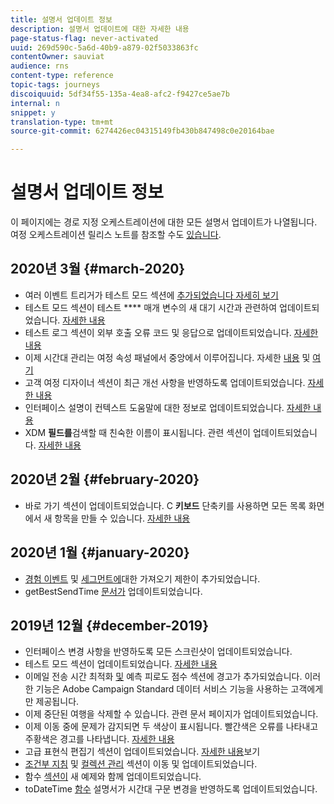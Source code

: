 ```yaml
---
title: 설명서 업데이트 정보
description: 설명서 업데이트에 대한 자세한 내용
page-status-flag: never-activated
uuid: 269d590c-5a6d-40b9-a879-02f5033863fc
contentOwner: sauviat
audience: rns
content-type: reference
topic-tags: journeys
discoiquuid: 5df34f55-135a-4ea8-afc2-f9427ce5ae7b
internal: n
snippet: y
translation-type: tm+mt
source-git-commit: 6274426ec04315149fb430b847498c0e20164bae

---
```



# 설명서 업데이트 정보

이 페이지에는 경로 지정 오케스트레이션에 대한 모든 설명서 업데이트가 나열됩니다.
여정 오케스트레이션 릴리스 노트를 참조할 수도 [있습니다](../release-notes/release-notes.md).

## 2020년 3월 {#march-2020}

* 여러 이벤트 트리거가 테스트 모드 섹션에 [추가되었습니다 자세히 보기](../building-journeys/testing-the-journey.md#firing_events)
* 테스트 모드 섹션이 테스트 **** 매개 변수의 새 대기 시간과 관련하여 업데이트되었습니다. [자세한 내용](../building-journeys/testing-the-journey.md)
* 테스트 로그 섹션이 외부 호출 오류 코드 및 응답으로 업데이트되었습니다. [자세한 내용](../building-journeys/testing-the-journey.md#viewing_logs)
* 이제 시간대 관리는 여정 속성 패널에서 중앙에서 이루어집니다. 자세한 [내용](../building-journeys/changing-properties.md#timezone) 및 [여기](../building-journeys/timezone-management.md)
* 고객 여정 디자이너 섹션이 최근 개선 사항을 반영하도록 업데이트되었습니다. [자세한 내용](../building-journeys/using-the-journey-designer.md)
* 인터페이스 설명이 컨텍스트 도움말에 대한 정보로 업데이트되었습니다. [자세한 내용](../about/user-interface.md#section_ksq_zr1_ffb)
* XDM **필드를**&#x200B;검색할 때 친숙한 이름이 표시됩니다. 관련 섹션이 업데이트되었습니다. [자세한 내용](../event/defining-the-payload-fields.md)

## 2020년 2월 {#february-2020}

* 바로 가기 섹션이 업데이트되었습니다. C **키보드** 단축키를 사용하면 모든 목록 화면에서 새 항목을 만들 수 있습니다. [자세한 내용](../about/user-interface.md#section_ksq_zr1_ffb)

## 2020년 1월 {#january-2020}

* [경험 이벤트](../datasource/adobe-experience-platform-data-source.md) 및 [세그먼트에](../functions/functioninsegment.md)대한 가져오기 제한이 추가되었습니다.
* getBestSendTime [문서가](../functions/functiongetbestsendtime.md) 업데이트되었습니다.

## 2019년 12월 {#december-2019}

* 인터페이스 변경 사항을 반영하도록 모든 스크린샷이 업데이트되었습니다.
* 테스트 모드 섹션이 업데이트되었습니다. [자세한 내용](../building-journeys/testing-the-journey.md)
* 이메일 전송 시간 최적화 [및](../building-journeys/wait-activity.md) 예측 피로도 점수 [](../usecase/leveraging-fatigue-scores.md) 섹션에 경고가 추가되었습니다. 이러한 기능은 Adobe Campaign Standard 데이터 서비스 기능을 사용하는 고객에게만 제공됩니다.
* 이제 중단된 여행을 삭제할 수 있습니다. 관련 문서 페이지가 업데이트되었습니다.
* 이제 이동 중에 문제가 감지되면 두 색상이 표시됩니다. 빨간색은 오류를 나타내고 주황색은 경고를 나타냅니다. [자세한 내용](../about/troubleshooting.md)
* 고급 표현식 편집기 섹션이 업데이트되었습니다. [자세한 내용](../expression/expressionadvanced.md)보기
* [조건부 지침](../expression/conditional-instruction.md) 및 [컬렉션 관리](../expression/collection-management-functions.md) 섹션이 이동 및 업데이트되었습니다.
* 함수 [섹션이](../expression/functions.md) 새 예제와 함께 업데이트되었습니다.
* toDateTime [함수](../functions/functiontodatetime.md) 설명서가 시간대 구문 변경을 반영하도록 업데이트되었습니다.
